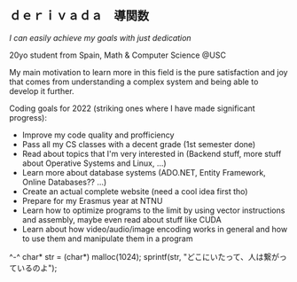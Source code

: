 ## ｄｅｒｉｖａｄａ　導関数   

_I can easily achieve my goals with just dedication_

20yo student from Spain, Math & Computer Science @USC

My main motivation to learn more in this field is the pure satisfaction and joy that comes from understanding a complex system and being able to develop it further.

Coding goals for 2022 (striking ones where I have made significant progress):

* Improve my code quality and profficiency
* Pass all my CS classes with a decent grade (1st semester done)
* Read about topics that I'm very interested in (Backend stuff, more stuff about Operative Systems and Linux, ...)
* Learn more about database systems (ADO.NET, Entity Framework, Online Databases?? ...)
* Create an actual complete website (need a cool idea first tho)
* Prepare for my Erasmus year at NTNU 
* Learn how to optimize programs to the limit by using vector instructions and assembly, maybe even read about stuff like CUDA
* Learn about how video/audio/image encoding works in general and how to use them and manipulate them in a program 

^-^
char* str = (char*) malloc(1024);
sprintf(str, "どこにいたって、人は繋がっているのよ");
